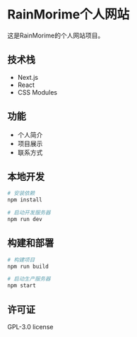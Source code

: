 # RainMorime个人网站

这是RainMorime的个人网站项目。

## 技术栈

- Next.js
- React
- CSS Modules

## 功能

- 个人简介
- 项目展示
- 联系方式

## 本地开发

```bash
# 安装依赖
npm install

# 启动开发服务器
npm run dev
```

## 构建和部署

```bash
# 构建项目
npm run build

# 启动生产服务器
npm start
```

## 许可证

GPL-3.0 license
